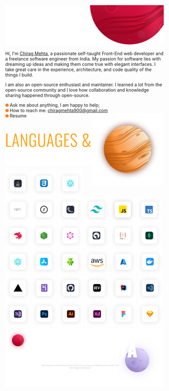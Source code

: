 <img alt="intro banner" src="./assets/images/banner.svg">

Hi, I'm [Chirag Mehta](https://chiragresume.vercel.app/), a passionate self-taught Front-End web developer and a freelance software engineer from India. My passion for software lies with dreaming up ideas and making them come true with elegant interfaces. I take great care in the experience, architecture, and code quality of the things I build.

I am also an open-source enthusiast and maintainer. I learned a lot from the open-source community and I love how collaboration and knowledge sharing happened through open-source.


<img height="10" alt="java" src="./assets/images/dot.svg"> Ask me about anything, I am happy to help; <br />
<img height="10" alt="java" src="./assets/images/dot.svg"> How to reach me: chiragmehta900@gmail.com <br />
<img height="10" alt="java" src="./assets/images/dot.svg"> Resume
<img align="right" height="230" alt="GIF" src="./assets/images/center.svg" />

<br />
<br />
<img height="100" alt="languages and tools" src="./assets/images/lng-tools.png">
<br />
<br />

<div>
    <img height="80" alt="java" src="./assets/icons/java.svg">
    <img height="80" alt="css" src="./assets/icons/css.svg">
    <img height="80" alt="reactJs" src="./assets/icons/reactJs.svg">
    <img height="80" alt="nextJs" src="./assets/icons/nextJs.svg">
    <img height="80" alt="socket" src="./assets/icons/socket.svg">
    <img height="80" alt="flask" src="./assets/icons/flask.svg">
    <img height="80" alt="tailwind" src="./assets/icons/tailwind.svg">
    <img height="80" alt="javaScript" src="./assets/icons/javaScript.svg">
    <img height="80" alt="typeScript" src="./assets/icons/typeScript.svg">
    <img height="80" alt="nest" src="./assets/icons/nest.svg">
    <img height="80" alt="nodeJs" src="./assets/icons/nodeJs.svg">
    <img height="80" alt="graphQl" src="./assets/icons/graphQl.svg">
    <img height="80" alt="deno" src="./assets/icons/deno.svg">
    <img height="80" alt="typeOrm" src="./assets/icons/typeOrm.svg">
    <img height="80" alt="mongoDB" src="./assets/icons/mongoDB.svg">
    <img height="80" alt="reactNative" src="./assets/icons/reactNative.svg">
    <img height="80" alt="ios" src="./assets/icons/ios.svg">
    <img height="80" alt="android" src="./assets/icons/android.svg">
    <img height="80" alt="aws" src="./assets/icons/aws.svg">
    <img height="80" alt="azure" src="./assets/icons/azure.svg">
    <img height="80" alt="docker" src="./assets/icons/docker.svg">
    <img height="80" alt="vercel" src="./assets/icons/vercel.svg">
    <img height="80" alt="heroku" src="./assets/icons/heroku.svg">
    <img height="80" alt="github" src="./assets/icons/github.svg">
    <img height="80" alt="dev" src="./assets/icons/dev.svg">
    <img height="80" alt="intellijIdea" src="./assets/icons/intellijIdea.svg">
    <img height="80" alt="vsCode" src="./assets/icons/vsCode.svg">
    <img height="80" alt="visualStudio" src="./assets/icons/visualStudio.svg">
    <img height="80" alt="photoShop" src="./assets/icons/photoShop.svg">
    <img height="80" alt="ai" src="./assets/icons/ai.svg">
    <img height="80" alt="xd" src="./assets/icons/xd.svg">
    <img height="80" alt="figma" src="./assets/icons/figma.svg">
    <img height="80" alt="sketch" src="./assets/icons/sketch.svg">
</div>


<img alt="Chirag Mehta" src="./assets/images/chirag-mehta.svg">


[//]: # (<a href="https://www.buymeacoffee.com/chiragmehta900" target="_blank"><img src="https://cdn.buymeacoffee.com/buttons/v2/default-red.png" alt="Buy Me A Coffee" width="150" ></a>)

